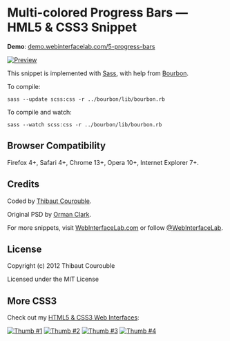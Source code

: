 # Multi-colored Progress Bars — HML5 & CSS3 Snippet

**Demo**: [demo.webinterfacelab.com/5-progress-bars](http://demo.webinterfacelab.com/5-progress-bars/)

[![Preview](http://www.webinterfacelab.com/assets/snippets/multi-colored-progress-bars/preview.png)](http://www.webinterfacelab.com/snippets/multi-colored-progress-bars)

This snippet is implemented with [Sass](https://github.com/nex3/sass), with help from [Bourbon](https://github.com/thoughtbot/bourbon).

To compile:

`sass --update scss:css -r ../bourbon/lib/bourbon.rb`

To compile and watch:

`sass --watch scss:css -r ../bourbon/lib/bourbon.rb`

## Browser Compatibility

Firefox 4+, Safari 4+, Chrome 13+, Opera 10+, Internet Explorer 7+.

## Credits

Coded by [Thibaut Courouble](http://thibaut.me).

Original PSD by [Orman Clark](http://www.premiumpixels.com/freebies/multi-coloured-progress-bars-psd/).

For more snippets, visit [WebInterfaceLab.com](http://www.webinterfacelab.com) or follow [@WebInterfaceLab](http://twitter.com/WebInterfaceLab).

## License

Copyright (c) 2012 Thibaut Courouble

Licensed under the MIT License

## More CSS3

Check out my [HTML5 & CSS3 Web Interfaces](http://www.webinterfacelab.com/web-interface-kits):

[![Thumb #1](http://cdn.webinterfacelab.com/assets/elegant/thumb-180-1.png)](http://www.webinterfacelab.com/web-interface-kits/elegant) [![Thumb #2](http://cdn.webinterfacelab.com/assets/simple/thumb-180-1.png)](http://www.webinterfacelab.com/web-interface-kits/simple) [![Thumb #3](http://cdn.webinterfacelab.com/assets/elegant/thumb-180-2.png)](http://www.webinterfacelab.com/web-interface-kits/elegant) [![Thumb #4](http://cdn.webinterfacelab.com/assets/simple/thumb-180-2.png)](http://www.webinterfacelab.com/web-interface-kits/simple)